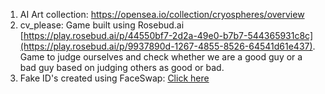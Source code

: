1. AI Art collection: https://opensea.io/collection/cryospheres/overview
2. cv_please: Game built using Rosebud.ai [https://play.rosebud.ai/p/44550bf7-2d2a-49e0-b7b7-544365931c8c](https://play.rosebud.ai/p/9937890d-1267-4855-8526-64541d61e437). Game to judge ourselves and check whether we are a good guy or a bad guy based on judging others as good or bad.
3. Fake ID's created using FaceSwap: [Click here](./FakeID/README.md)

